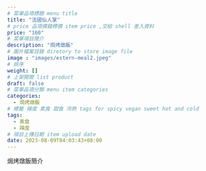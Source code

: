 ```yaml
---
# 菜單品項標題 menu title 
title: "法國仙人掌"
# price 品項價錢標價 item price ,交給 shell 差入資料
price: "160" 
# 菜單項目簡介 
description: "焗烤燉飯"
# 圖片檔案目錄 diretory to store image file
image : "images/estern-meal2.jpeg"
# 排序
weight: []
# 上架開關 list product 
draft: false
# 菜單品項分類 menu item categories 
categories:
  - 焗烤燉飯
# 標籤 辣度 素食 甜食 冷熱 tags for spicy vegan sweet hot and cold 
tags:
  - 素食
  - 辣度
# 項目上傳日期 item upload date 
date: 2023-08-09T04:03:43+08:00
---
```


焗烤燉飯簡介
